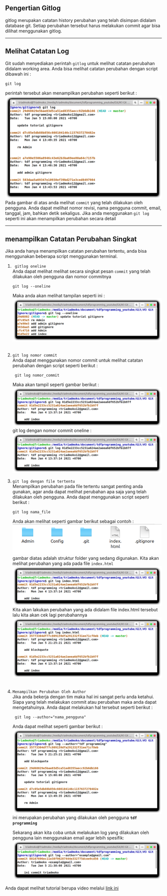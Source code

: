 ## Pengertian Gitlog
gitlog merupakan catatan history perubahan yang telah disimpan didalam database git. Setiap perubahan tersebut harus melakukan commit agar bisa dilihat menggunakan gitlog.

***

## Melihat Catatan Log
Git sudah menyediakan perintah `gitlog` untuk melihat catatan perubahan didalam working area. Anda bisa melihat catatan perubahan dengan script dibawah ini :
```console
git log
```
perintah tersebut akan menampilkan perubahan seperti berikut :
![console log](1.png)
Pada gambar di atas anda melihat `commit` yang telah dilakukan oleh pengguna. Anda dapat melihat nomor revisi, nama pengguna commit, email, tanggal, jam, bahkan detik sekaligus. Jika anda menggunakan `git log` seperti ini akan menampilkan perubahan secara detail
***
## menampilkan Catatan Perubahan Singkat
Jika anda hanya menampilkan catatan perubahan tertentu, anda bisa menggunakan beberapa script menggunakan terminal.
1. ` gitlog oneline`
   <br>
    Anda dapat melihat  melihat secara singkat pesan `commit` yang telah dilakukan oleh pengguna dan nomor commitnya
   ```console
   git log --oneline
   ```
   Maka anda akan melihat tampilan seperti ini :
   ![git log --oneline](2.png) 
   <br><br>
2. `git log nomor commit`
   <br>
   Anda dapat menggunakan nomor commit untuk melihat catatan perubahan dengan script seperti berikut :
   ```console
    git log nomor_commit
   ```
   Maka akan tampil seperti gambar berikut : 
   ![git log nomor_commit](3.png)
   git log dengan nomor commit oneline :
   ![git log dengan nomor commit oneline](3.png)
3. `git log dengan file tertentu`
    <br>
    Menampilkan perubahan pada file tertentu sangat penting anda gunakan, agar anda dapat melihat perubahan apa saja yang telah dilakukan oleh pengguna.
    Anda dapat menggunakan script seperti berikut :
    ```console
    git log nama_file
    ```
    Anda akan melihat seperti gambar berikut sebagai contoh :
    ![Struktur Folder](5.png)
    gambar diatas adalah struktur folder yang sedang digunakan. Kita akan melihat perubahan yang ada pada file `index.html`
    ![Perubahan git log index.html](6.png)
    Kita akan lakukan perubahan yang ada didalam file index.html tersebut lalu kita akan cek lagi perubahannya
    ![Update git log index.html](7.png)
    <br><br>
4. `Menampilkan Perubahan Oleh Author `
   <br>
   Jika anda bekerja dengan tim maka hal ini sangat perlu anda ketahui. Siapa yang telah melakukan commit atau perubahan maka anda dapat mengetahuinya. Anda dapat melakukan hal tersebut seperti berikut :
   ```console
    git log --author="nama_pengguna"
   ``` 
   Anda dapat melihat seperti gambar berikut :
   ![Git log tdf programming](8.png)
   ini merupakan perubahan yang dilakukan oleh pengguna **`tdf programming`**

   Sekarang akan kita coba untuk melakukan log yang dilakukan oleh pengguna lain menggunakan email agar lebih spesifik:
    ![menggunakan email agar lebih spesifik](9.png)

Anda dapat melihat tutorial berupa video melalui <a href="https://www.youtube.com/watch?v=NeC9C6xjwA4">link ini</a>  